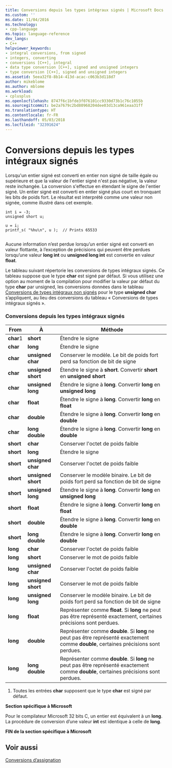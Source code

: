 ```yaml
---
title: Conversions depuis les types intégraux signés | Microsoft Docs
ms.custom: ''
ms.date: 11/04/2016
ms.technology:
- cpp-language
ms.topic: language-reference
dev_langs:
- C++
helpviewer_keywords:
- integral conversions, from signed
- integers, converting
- conversions [C++], integral
- data type conversion [C++], signed and unsigned integers
- type conversion [C++], signed and unsigned integers
ms.assetid: 5eea32f8-8b14-413d-acac-c063b3d118d7
author: mikeblome
ms.author: mblome
ms.workload:
- cplusplus
ms.openlocfilehash: 8747f6c1bfde3f076101cc9330d73b1c76c1055b
ms.sourcegitcommit: be2a7679c2bd80968204dee03d13ca961eaa31ff
ms.translationtype: HT
ms.contentlocale: fr-FR
ms.lasthandoff: 05/03/2018
ms.locfileid: "32391624"
---
```

# <a name="conversions-from-signed-integral-types"></a>Conversions depuis les types intégraux signés
Lorsqu'un entier signé est converti en entier non signé de taille égale ou supérieure et que la valeur de l'entier signé n'est pas négative, la valeur reste inchangée. La conversion s'effectue en étendant le signe de l'entier signé. Un entier signé est converti en entier signé plus court en tronquant les bits de poids fort. Le résultat est interprété comme une valeur non signée, comme illustré dans cet exemple.  
  
```  
int i = -3;  
unsigned short u;  
  
u = i;   
printf_s( "%hu\n", u );  // Prints 65533  
  
```  
  
 Aucune information n’est perdue lorsqu’un entier signé est converti en valeur flottante, à l’exception de précisions qui peuvent être perdues lorsqu’une valeur **long int** ou **unsigned long int** est convertie en valeur **float**.  
  
 Le tableau suivant répertorie les conversions de types intégraux signés. Ce tableau suppose que le type **char** est signé par défaut. Si vous utilisez une option au moment de la compilation pour modifier la valeur par défaut du type **char** par unsigned, les conversions données dans le tableau [Conversions de types intégraux non signés](../c-language/conversions-from-unsigned-integral-types.md) pour le type **unsigned char** s’appliquent, au lieu des conversions du tableau « Conversions de types intégraux signés ».  
  
### <a name="conversions-from-signed-integral-types"></a>Conversions depuis les types intégraux signés  
  
|From|À|Méthode|  
|----------|--------|------------|  
|**char**1|**short**|Étendre le signe|  
|**char**|**long**|Étendre le signe|  
|**char**|**unsigned char**|Conserver le modèle. Le bit de poids fort perd sa fonction de bit de signe|  
|**char**|**unsigned short**|Étendre le signe à **short**. Convertir **short** en **unsigned short**|  
|**char**|**unsigned long**|Étendre le signe à **long**. Convertir **long** en **unsigned long**|  
|**char**|**float**|Étendre le signe à **long**. Convertir **long** en **float**|  
|**char**|**double**|Étendre le signe à **long**. Convertir **long** en **double**|  
|**char**|**long double**|Étendre le signe à **long**. Convertir **long** en **double**|  
|**short**|**char**|Conserver l'octet de poids faible|  
|**short**|**long**|Étendre le signe|  
|**short**|**unsigned char**|Conserver l'octet de poids faible|  
|**short**|**unsigned short**|Conserver le modèle binaire. Le bit de poids fort perd sa fonction de bit de signe|  
|**short**|**unsigned long**|Étendre le signe à **long**. Convertir **long** en **unsigned long**|  
|**short**|**float**|Étendre le signe à **long**. Convertir **long** en **float**|  
|**short**|**double**|Étendre le signe à **long**. Convertir **long** en **double**|  
|**short**|**long double**|Étendre le signe à **long**. Convertir **long** en **double**|  
|**long**|**char**|Conserver l'octet de poids faible|  
|**long**|**short**|Conserver le mot de poids faible|  
|**long**|**unsigned char**|Conserver l'octet de poids faible|  
|**long**|**unsigned short**|Conserver le mot de poids faible|  
|**long**|**unsigned long**|Conserver le modèle binaire. Le bit de poids fort perd sa fonction de bit de signe|  
|**long**|**float**|Représenter comme **float**. Si **long** ne peut pas être représenté exactement, certaines précisions sont perdues.|  
|**long**|**double**|Représenter comme **double**. Si **long** ne peut pas être représenté exactement comme **double**, certaines précisions sont perdues.|  
|**long**|**long double**|Représenter comme **double**. Si **long** ne peut pas être représenté exactement comme **double**, certaines précisions sont perdues.|  
  
 1. Toutes les entrées **char** supposent que le type **char** est signé par défaut.  
  
 **Section spécifique à Microsoft**  
  
 Pour le compilateur Microsoft 32 bits C, un entier est équivalent à un **long**. La procédure de conversion d’une valeur **int** est identique à celle de **long**.  
  
 **FIN de la section spécifique à Microsoft**  
  
## <a name="see-also"></a>Voir aussi  
 [Conversions d’assignation](../c-language/assignment-conversions.md)